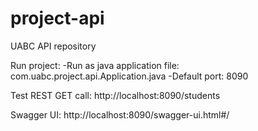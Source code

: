 # project-api
UABC API repository

Run project:
-Run as java application file: com.uabc.project.api.Application.java
-Default port: 8090

Test REST GET call:
http://localhost:8090/students

Swagger UI:
http://localhost:8090/swagger-ui.html#/
